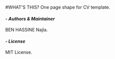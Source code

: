 #WHAT'S THIS?
One page shape for CV template.

#### _- Authors & Maintainer_

BEN HASSINE Najla.



#### _- License_

MIT License.

